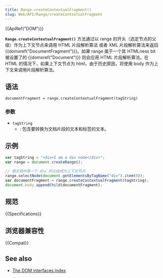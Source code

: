 ```yaml
---
title: Range.createContextualFragment()
slug: Web/API/Range/createContextualFragment
---
```


{{ApiRef("DOM")}}

**`Range.createContextualFragment()`** 方法通过以 range 的开头（选定节点的父级）作为上下文节点来调用 HTML 片段解析算法 或者 XML 片段解析算法来返回 {{domxref("DocumentFragment")}}。如果 range 属于一个其 HTMLness bit 被设置了的 {{domxref("Document")}} 则会应用 HTML 片段解析算法。在 HTML 的情况下，如果上下文节点为 html，由于历史原因，将使用 body 作为上下文来调用片段解析算法。

## 语法

```plain
documentFragment = range.createContextualFragment(tagString)
```

### 参数

- `tagString`
  - : 包含要转换为文档片段的文本和标签的文本。

## 示例

```js
var tagString = "<div>I am a div node</div>";
var range = document.createRange();

// 使文档中第一个 div 的父级成为上下文节点
range.selectNode(document.getElementsByTagName("div").item(0));
var documentFragment = range.createContextualFragment(tagString);
document.body.appendChild(documentFragment);
```

## 规范

{{Specifications}}

## 浏览器兼容性

{{Compat}}

## See also

- [The DOM interfaces index](/zh-CN/docs/DOM/DOM_Reference)
